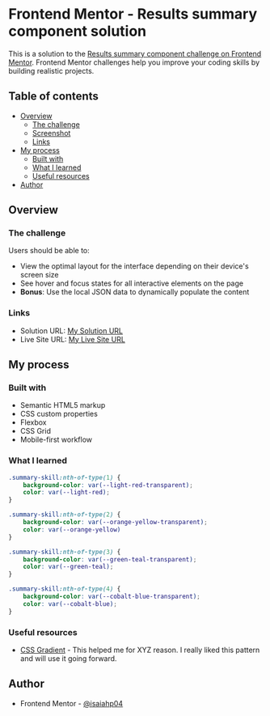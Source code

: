 # Frontend Mentor - Results summary component solution

This is a solution to the [Results summary component challenge on Frontend Mentor](https://www.frontendmentor.io/challenges/results-summary-component-CE_K6s0maV). Frontend Mentor challenges help you improve your coding skills by building realistic projects. 

## Table of contents

- [Overview](#overview)
  - [The challenge](#the-challenge)
  - [Screenshot](#screenshot)
  - [Links](#links)
- [My process](#my-process)
  - [Built with](#built-with)
  - [What I learned](#what-i-learned)
  - [Useful resources](#useful-resources)
- [Author](#author)

## Overview

### The challenge

Users should be able to:

- View the optimal layout for the interface depending on their device's screen size
- See hover and focus states for all interactive elements on the page
- **Bonus**: Use the local JSON data to dynamically populate the content

### Links

- Solution URL: [My Solution URL](https://www.frontendmentor.io/solutions/results-summary-component-D7i00j1bu1)
- Live Site URL: [My Live Site URL](https://isaiahp04.github.io/results-summary)

## My process

### Built with

- Semantic HTML5 markup
- CSS custom properties
- Flexbox
- CSS Grid
- Mobile-first workflow

### What I learned

```css
.summary-skill:nth-of-type(1) {
    background-color: var(--light-red-transparent);
    color: var(--light-red);
}

.summary-skill:nth-of-type(2) {
    background-color: var(--orange-yellow-transparent);
    color: var(--orange-yellow)
}

.summary-skill:nth-of-type(3) {
    background-color: var(--green-teal-transparent);
    color: var(--green-teal);
}

.summary-skill:nth-of-type(4) {
    background-color: var(--cobalt-blue-transparent);
    color: var(--cobalt-blue);
}
```

### Useful resources

- [CSS Gradient](https://cssgradient.io) - This helped me for XYZ reason. I really liked this pattern and will use it going forward.

## Author

- Frontend Mentor - [@isaiahp04](https://www.frontendmentor.io/profile/isaiahp04)


